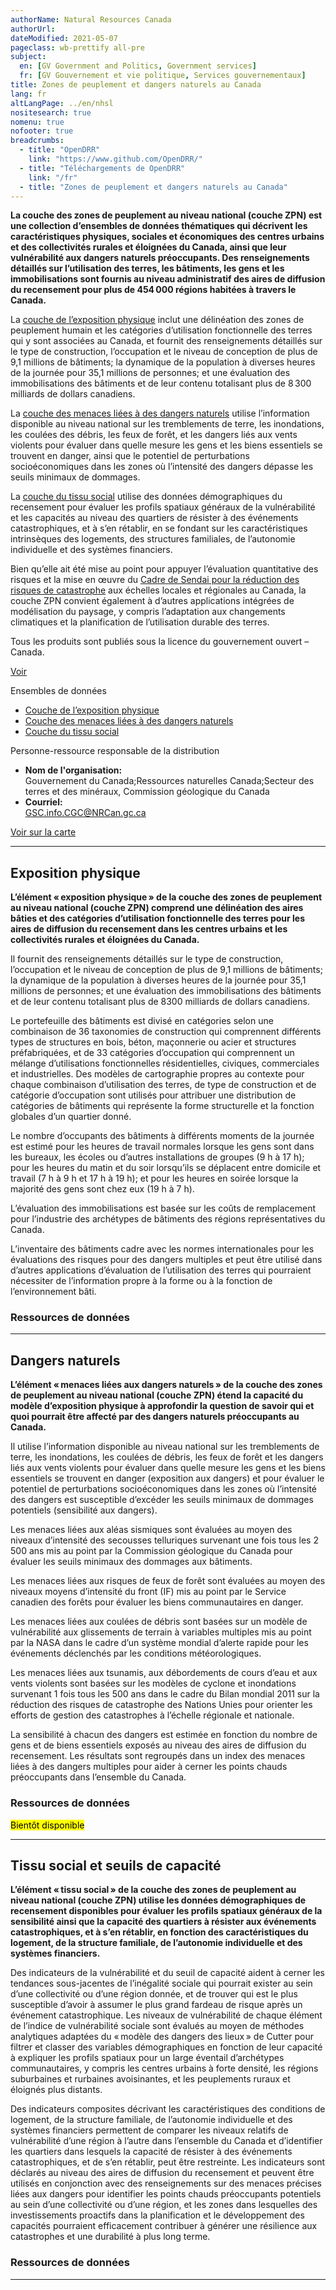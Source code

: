 ```yaml
---
authorName: Natural Resources Canada
authorUrl:
dateModified: 2021-05-07
pageclass: wb-prettify all-pre
subject:
  en: [GV Government and Politics, Government services]
  fr: [GV Gouvernement et vie politique, Services gouvernementaux]
title: Zones de peuplement et dangers naturels au Canada
lang: fr
altLangPage: ../en/nhsl
nositesearch: true
nomenu: true
nofooter: true
breadcrumbs:
  - title: "OpenDRR"
    link: "https://www.github.com/OpenDRR/"
  - title: "Téléchargements de OpenDRR"
    link: "/fr"
  - title: "Zones de peuplement et dangers naturels au Canada"
---
```

<p><strong>La couche des zones de peuplement au niveau national (couche ZPN) est une collection d’ensembles de données thématiques qui décrivent les caractéristiques physiques, sociales et économiques des centres urbains et des collectivités rurales et éloignées du Canada, ainsi que leur vulnérabilité aux dangers naturels préoccupants. Des renseignements détaillés sur l’utilisation des terres, les bâtiments, les gens et les immobilisations sont fournis au niveau administratif des aires de diffusion du recensement pour plus de 454 000 régions habitées à travers le Canada.</strong></p>
<div class="row">
  <div class="col-md-8">
    <p>La <a href='#physical_exposure'>couche de l’exposition physique</a> inclut une délinéation des zones de peuplement humain et les catégories d’utilisation fonctionnelle des terres qui y sont associées au Canada, et fournit des renseignements détaillés sur le type de construction, l’occupation et le niveau de conception de plus de 9,1 millions de bâtiments; la dynamique de la population à diverses heures de la journée pour 35,1 millions de personnes; et une évaluation des immobilisations des bâtiments et de leur contenu totalisant plus de 8 300 milliards de dollars canadiens.</p>
    <p>La <a href='#hazard_threat'>couche des menaces liées à des dangers naturels</a> utilise l’information disponible au niveau national sur les tremblements de terre, les inondations, les coulées des débris, les feux de forêt, et les dangers liés aux vents violents pour évaluer dans quelle mesure les gens et les biens essentiels se trouvent en danger, ainsi que le potentiel de perturbations socioéconomiques dans les zones où l’intensité des dangers dépasse les seuils minimaux de dommages.</p>
    <p>La <a href='#social_fabric'>couche du tissu social</a> utilise des données démographiques du recensement pour évaluer les profils spatiaux généraux de la vulnérabilité et les capacités au niveau des quartiers de résister à des événements catastrophiques, et à s’en rétablir, en se fondant sur les caractéristiques intrinsèques des logements, des structures familiales, de l’autonomie individuelle et des systèmes financiers.</p>
    <!-- <p>La <a href='#risk_dynamics'>couche de la dynamique des risques</a> utilise l’information disponible sur la croissance de la population et les changements à l’utilisation des terres depuis 1975 pour évaluer comment l’évolution des tendances de l’urbanisation contribuent à aggraver les profils de risques naturels au fil du temps au Canada.</p> -->
    <p>Bien qu’elle ait été mise au point pour appuyer l’évaluation quantitative des risques et la mise en œuvre du <a href="https://www.undrr.org/publication/sendai-framework-disaster-risk-reduction-2015-2030">Cadre de Sendai pour la réduction des risques de catastrophe</a> aux échelles locales et régionales au Canada, la couche ZPN convient également à d’autres applications intégrées de modélisation du paysage, y compris l’adaptation aux changements climatiques et la planification de l’utilisation durable des terres.</p>
    <section class="jumbotron">
      <p>Tous les produits sont publiés sous la licence du gouvernement ouvert – Canada.</p>
      <p><a href="https://ouvert.canada.ca/fr/licence-du-gouvernement-ouvert-canada" class="btn btn-info btn-lg" role="button">Voir</a></p>
    </section>
  </div>
  <div class="col-md-4">
  <div class="panel panel-primary mrgn-tp-sm">
      <div class="panel-heading">
        <div class="panel-title">Ensembles de données</div>
      </div>
      <ul class="list-group">
        <li class="list-group-item">
          <a href='#physical_exposure'>Couche de l’exposition physique</a>
        </li>
        <li class="list-group-item">
          <a href='#hazard_threat'>Couche des menaces liées à des dangers naturels</a>
        </li>
        <li class="list-group-item">
          <a href='#social_fabric'>Couche du tissu social</a>
        </li>
        <!-- <li class="list-group-item">
          <a href='#risk_dynamics'>Couche de la dynamique des risques</a>
        </li> -->
      </ul>
    </div>
    <div class="panel panel-primary">
      <div class="panel-heading">
        <div class="panel-title">Personne-ressource responsable de la distribution</div>
      </div>
      <ul class="list-group">
        <li class="list-group-item">
          <b>Nom de l'organisation:</b><br>
          Gouvernement du Canada;Ressources naturelles Canada;Secteur des terres et des minéraux, Commission géologique du Canada
        </li>   
        <li class="list-group-item">
          <b>Courriel:</b><br>
          <a href="mailto:GSC.info.CGC@NRCan.gc.ca">GSC.info.CGC@NRCan.gc.ca</a>
        </li>
      </ul>
    </div>
    <a href="nhsl_map.html" class="btn btn-primary mrgn-tp-xl btn-block btn-lg" role="button">Voir sur la carte</a>
  </div>
</div>

<hr>

<a name="physical_exposure"></a>

## Exposition physique

<p><strong>L’élément « exposition physique » de la couche des zones de peuplement au niveau national (couche ZPN) comprend une délinéation des aires bâties et des catégories d’utilisation fonctionnelle des terres pour les aires de diffusion du recensement dans les centres urbains et les collectivités rurales et éloignées du Canada.</strong></p>

<p>Il fournit des renseignements détaillés sur le type de construction, l’occupation et le niveau de conception de plus de 9,1 millions de bâtiments; la dynamique de la population à diverses heures de la journée pour 35,1 millions de personnes; et une évaluation des immobilisations des bâtiments et de leur contenu totalisant plus de 8300 milliards de dollars canadiens.</p>

<p>Le portefeuille des bâtiments est divisé en catégories selon une combinaison de 36 taxonomies de construction qui comprennent différents types de structures en bois, béton, maçonnerie ou acier et structures préfabriquées, et de 33 catégories d’occupation qui comprennent un mélange d’utilisations fonctionnelles résidentielles, civiques, commerciales et industrielles. Des modèles de cartographie propres au contexte pour chaque combinaison d’utilisation des terres, de type de construction et de catégorie d’occupation sont utilisés pour attribuer une distribution de catégories de bâtiments qui représente la forme structurelle et la fonction globales d’un quartier donné.</p>

<p>Le nombre d’occupants des bâtiments à différents moments de la journée est estimé pour les heures de travail normales lorsque les gens sont dans les bureaux, les écoles ou d’autres installations de groupes (9 h à 17 h); pour les heures du matin et du soir lorsqu’ils se déplacent entre domicile et travail (7 h à 9 h et 17 h à 19 h); et pour les heures en soirée lorsque la majorité des gens sont chez eux (19 h à 7 h).</p>

<p>L’évaluation des immobilisations est basée sur les coûts de remplacement pour l’industrie des archétypes de bâtiments des régions représentatives du Canada.</p>

<p>L’inventaire des bâtiments cadre avec les normes internationales pour les évaluations des risques pour des dangers multiples et peut être utilisé dans d’autres applications d’évaluation de l’utilisation des terres qui pourraient nécessiter de l’information propre à la forme ou à la fonction de l’environnement bâti.</p>

### Ressources de données

<div id="nhsl_physical_exposure_all_indicators"></div>

<hr>

<a name="hazard_threat"></a>

## Dangers naturels

<p><strong>L’élément « menaces liées aux dangers naturels » de la couche des zones de peuplement au niveau national (couche ZPN) étend la capacité du modèle d’exposition physique à approfondir la question de savoir qui et quoi pourrait être affecté par des dangers naturels préoccupants au Canada.</strong></p>

<p>Il utilise l’information disponible au niveau national sur les tremblements de terre, les inondations, les coulées de débris, les feux de forêt et les dangers liés aux vents violents pour évaluer dans quelle mesure les gens et les biens essentiels se trouvent en danger (exposition aux dangers) et pour évaluer le potentiel de perturbations socioéconomiques dans les zones où l’intensité des dangers est susceptible d’excéder les seuils minimaux de dommages potentiels (sensibilité aux dangers).</p>

<p>Les menaces liées aux aléas sismiques sont évaluées au moyen des niveaux d’intensité des secousses telluriques survenant une fois tous les 2 500 ans mis au point par la Commission géologique du Canada pour évaluer les seuils minimaux des dommages aux bâtiments.</p>

<p>Les menaces liées aux risques de feux de forêt sont évaluées au moyen des niveaux moyens d’intensité du front (IF) mis au point par le Service canadien des forêts pour évaluer les biens communautaires en danger.</p>

<p>Les menaces liées aux coulées de débris sont basées sur un modèle de vulnérabilité aux glissements de terrain à variables multiples mis au point par la NASA dans le cadre d’un système mondial d’alerte rapide pour les événements déclenchés par les conditions météorologiques.</p>

<p>Les menaces liées aux tsunamis, aux débordements de cours d’eau et aux vents violents sont basées sur les modèles de cyclone et inondations survenant 1 fois tous les 500 ans dans le cadre du Bilan mondial 2011 sur la réduction des risques de catastrophe des Nations Unies pour orienter les efforts de gestion des catastrophes à l’échelle régionale et nationale.</p>

<p>La sensibilité à chacun des dangers est estimée en fonction du nombre de gens et de biens essentiels exposés au niveau des aires de diffusion du recensement. Les résultats sont regroupés dans un index des menaces liées à des dangers multiples pour aider à cerner les points chauds préoccupants dans l’ensemble du Canada.</p>

### Ressources de données

<mark>Bientôt disponible</mark>

<div id="nhsl_hazard_threat_all_indicators" class="hidden"></div>

<hr>

<a name="social_fabric"></a>

## Tissu social et seuils de capacité

<p><strong>L’élément « tissu social » de la couche des zones de peuplement au niveau national (couche ZPN) utilise les données démographiques de recensement disponibles pour évaluer les profils spatiaux généraux de la sensibilité ainsi que la capacité des quartiers à résister aux événements catastrophiques, et à s’en rétablir, en fonction des caractéristiques du logement, de la structure familiale, de l’autonomie individuelle et des systèmes financiers.</strong></p>

<p>Des indicateurs de la vulnérabilité et du seuil de capacité aident à cerner les tendances sous-jacentes de l’inégalité sociale qui pourrait exister au sein d’une collectivité ou d’une région donnée, et de trouver qui est le plus susceptible d’avoir à assumer le plus grand fardeau de risque après un événement catastrophique. Les niveaux de vulnérabilité de chaque élément de l’indice de vulnérabilité sociale sont évalués au moyen de méthodes analytiques adaptées du « modèle des dangers des lieux » de Cutter pour filtrer et classer des variables démographiques en fonction de leur capacité à expliquer les profils spatiaux pour un large éventail d’archétypes communautaires, y compris les centres urbains à forte densité, les régions suburbaines et rurbaines avoisinantes, et les peuplements ruraux et éloignés plus distants.</p>

<p>Des indicateurs composites décrivant les caractéristiques des conditions de logement, de la structure familiale, de l’autonomie individuelle et des systèmes financiers permettent de comparer les niveaux relatifs de vulnérabilité d’une région à l’autre dans l’ensemble du Canada et d’identifier les quartiers dans lesquels la capacité de résister à des événements catastrophiques, et de s’en rétablir, peut être restreinte. Les indicateurs sont déclarés au niveau des aires de diffusion du recensement et peuvent être utilisés en conjonction avec des renseignements sur des menaces précises liées aux dangers pour identifier les points chauds préoccupants potentiels au sein d’une collectivité ou d’une région, et les zones dans lesquelles des investissements proactifs dans la planification et le développement des capacités pourraient efficacement contribuer à générer une résilience aux catastrophes et une durabilité à plus long terme.</p>

### Ressources de données

<div id="nhsl_social_fabric_all_indicators"></div>

<hr>

<div style="display:none;">
<a name="risk_dynamics"></a>

## Dynamique du risque

<p><strong>L’élément « dynamique du risque » de la couche des zones de peuplement au niveau national (couche ZPN) s’appuie sur une analyse de données de télédétection et une modélisation spatiale entreprises par le Centre commun de recherche de la Commission européenne dans le cadre d’une étude mondiale des tendances en évolution du peuplement humain et de leur influence sur les risques liés aux catastrophes et le développement durable (couche du peuplement humain mondial).</strong></p>

<p>Des grilles de population à haute résolution (250 m) et des modèles de classification des utilisations des terres à des intervalles de dix ans (1975, 1990, 2000 et 2015) fournissent un cadre pour évaluer la mesure dans laquelle les peuplements humains changent au chapitre de la densité et des profils spatiaux d’urbanisation. Ces ensembles de données du cadre sont combinées aux évaluations nationales disponibles des dangers liées aux tremblements de terre, tsunami, inondations, coulées de débris, feux de forêt et cyclones pour décerner comment la croissance de la population et les tendances en évolutions des changements aux utilisations des terres au cours des 40 dernières années contribuent aux profils toujours croissants des risques liés aux dangers naturels au Canada.</p>

<p>Les indicateurs de l’exposition physique et de la sensibilité aux dangers sont déclarés au moyen du maillage de population de 250 m de la couche du peuplement humain mondial pour chaque époque temporelle. Les résultats de cette étude complètent une évaluation mondiale de l’exposition aux dangers naturels effectuée par le Centre commun de recherche dans le cadre de l’Atlas de la planète humaine de 2017 et fournissent des perspectives supplémentaires pour guider les efforts de planification locaux et régionaux sur le plan de la résilience aux catastrophes dans l’ensemble du Canada.</p>

### Ressources de données

<div id="nhsl_risk_dynamics_all_indicators"></div>

</div>

<script src="https://code.jquery.com/jquery-1.12.2.min.js"
        integrity="sha256-lZFHibXzMHo3GGeehn1hudTAP3Sc0uKXBXAzHX1sjtk=" crossorigin="anonymous"></script>
<script>
$( document ).ready(function() {
  var config = JSON.stringify({{site.data.metadata | jsonify }}),
      metadata = JSON.parse( config ),
      layers = [ 'nhsl_risk_dynamics_all_indicators', 'nhsl_social_fabric_all_indicators', 'nhsl_physical_exposure_all_indicators', 'nhsl_hazard_threat_all_indicators'],
      header = '<tr> \
          <th scope="col" class="col-sm-6">{% if page.lang == 'en' %}Resource Name{% endif %} {% if page.lang == 'fr' %}Nom de la ressource{% endif %}</th> \
          <th scope="col" class="col-sm-2 hidden-xs">{% if page.lang == 'en' %}Resource Type{% endif %} {% if page.lang == 'fr' %}Type de ressource{% endif %}</th> \
          <th scope="col"class="col-sm-2">Format</th> \
          <th scope="col" class="col-sm-1">{% if page.lang == 'en' %}Links{% endif %} {% if page.lang == 'fr' %}Liens{% endif %}</th> \
      </tr>';

    for ( l in layers ) {

      let id = layers[l];

      for ( d in metadata.datasets ) {

          let dataset = metadata.datasets[ d ];

          if ( id.includes( dataset.id ) ) {

            map_resources = dataset.resources;

            let resrcs = "",
                resrcs_prov = "";

            for ( res in map_resources ) {

                let r = map_resources[res];

                if ( r.language.indexOf( "fr" ) === -1 ) {
                  continue;
                }

                let lang = r.language == "en" ? "English" : "French";
                let btntxt = "{{lang}}" == "en" ? "Access" : "Accès";
                let download_link = r.link.indexOf( "http" ) === -1 ? '{{site.lfspath}}' + r.link : r.link;

                if ( r.region === 'ca' ) {
                    resrcs += '<tr><td>' + r.name + '</td><td class="hidden-xs">' + r.type + '</td><td><span class="label ' + r.format + '">' + r.format + '</td><td><a href="' + download_link + '" class="btn btn-primary">' + btntxt + '</a></td></tr>';
                }
                else {
                    resrcs_prov += '<tr class="' + r.region + '"><td>' + r.name + '</td><td class="hidden-xs">' + r.type + '</td><td><span class="label ' + r.format + '">' + r.format + '</td><td><a href="' + download_link + '" class="btn btn-primary">' + btntxt + '</a></td></tr>';
                }
            }

            let i = id;

            let select = '<div class="row"><div class="col-md-12 mrgn-bttm-lg"><form class="form-inline" role="form" method="get" action="#"><div class="form-group"><label for="select-rgn-' + id + '" class="control-label mrgn-rght-lg">{% if page.lang == 'en' %}Select region: {% endif %} {% if page.lang == 'fr' %}Sélectionner la région{% endif %}</label><select id="select-rgn-' + id + '" class="select-rgn form-control"> \
                <option></option> \
                <option value="ab">{% if page.lang == 'en' %}Alberta{% endif %} {% if page.lang == 'fr' %}Alberta{% endif %}</option> \
                <option value="bc">{% if page.lang == 'en' %}British Columbia{% endif %} {% if page.lang == 'fr' %}Colombie Britannique{% endif %}</option> \
                <option value="nl">{% if page.lang == 'en' %}Newfoundland and Labrador{% endif %} {% if page.lang == 'fr' %}Terre Neuve et Labrador{% endif %}</option> \
                <option value="pe">{% if page.lang == 'en' %}Prince Edward Island{% endif %} {% if page.lang == 'fr' %}Île du Prince Édouard{% endif %}</option> \
                <option value="ns">{% if page.lang == 'en' %}Nova Scotia{% endif %} {% if page.lang == 'fr' %}Nouvelle-Écosse{% endif %}</option> \
                <option value="nb">{% if page.lang == 'en' %}New Brunswick{% endif %} {% if page.lang == 'fr' %}Nouveau Brunswick{% endif %}</option> \
                <option value="qc">{% if page.lang == 'en' %}Quebec{% endif %} {% if page.lang == 'fr' %}Quebec{% endif %}</option> \
                <option value="on">{% if page.lang == 'en' %}Ontario{% endif %} {% if page.lang == 'fr' %}Ontario{% endif %}</option> \
                <option value="mb">{% if page.lang == 'en' %}Manitoba{% endif %} {% if page.lang == 'fr' %}Manitoba{% endif %}</option> \
                <option value="sk">{% if page.lang == 'en' %}Saskatchewan{% endif %} {% if page.lang == 'fr' %}Saskatchewan{% endif %}</option> \
                <option value="yt">{% if page.lang == 'en' %}Yukon{% endif %} {% if page.lang == 'fr' %}Yukon{% endif %}</option> \
                <option value="nt">{% if page.lang == 'en' %}Northwest Territories{% endif %} {% if page.lang == 'fr' %}Territoires du Nord-Ouest{% endif %}</option> \
                <option value="nu">{% if page.lang == 'en' %}Nunavut{% endif %} {% if page.lang == 'fr' %}Nunavut{% endif %}</option> \
              </select></div></form></div></div>'

            $( "#" + i ).append('<h4>{% if page.lang == 'en' %}National Scale{% endif %} {% if page.lang == 'fr' %}Échelle nationale{% endif %}</h4><table class="table table-striped table-responsive"><tbody>' + header + resrcs + '</tbody></table>' );

            $( "#" + i ).append(
              '<h4>{% if page.lang == 'en' %}Regional Scale{% endif %} {% if page.lang == 'fr' %}Échelle régionale{% endif %}</h4>' + select + '<div class="row"><div class="col-md-12"><table class="rgn table table-striped table-responsive"><tbody>' + header + resrcs_prov + '</tbody></table></div></div>' );

            $( ".ab, .bc, .mb, .ns, .nl, .qc, .on, .nu, .yt, .nt, .sk, .pe, .nb, .rgn" ).hide();

            $( '#select-rgn-' + id ).on( 'change', function() {
              $( ".ab, .bc, .mb, .ns, .nl, .qc, .on, .nu, .yt, .nt, .sk, .pe, .nb, .rgn" ).hide();

              $("select").val( $( this ).val() );

              if ( $( this ).val() ) {
                let p = '.' + $( this ).val() + ', .rgn';
                $( p ).fadeIn();
              }
            });

            break;
        }
      }
    }

});
</script>

<style>

.GPKG {
  color: #083c6c;
  background-color: #e8f2f4;
}

.ESRI.REST {
  color: #278400;
  background-color: #d8eeca;
}

.EXCEL {
  color: #f90;
  background-color: #f9f4d4;
}

</style>
